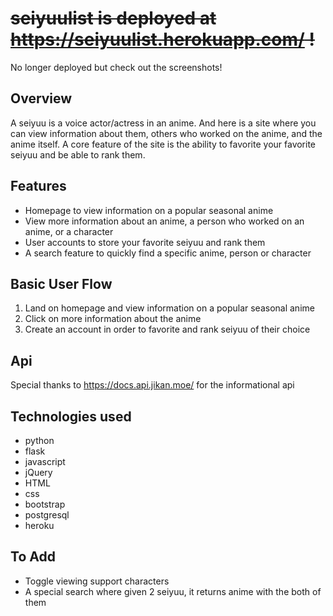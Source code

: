 # ~~seiyuulist is deployed at https://seiyuulist.herokuapp.com/ !~~

No longer deployed but check out the screenshots!

## Overview

A seiyuu is a voice actor/actress in an anime. And here is a site where you can view information about them, others who worked on the anime, and the anime itself. A core feature of the site is the ability to favorite your favorite seiyuu and be able to rank them.

## Features

- Homepage to view information on a popular seasonal anime
- View more information about an anime, a person who worked on an anime, or a character
- User accounts to store your favorite seiyuu and rank them
- A search feature to quickly find a specific anime, person or character

## Basic User Flow

1. Land on homepage and view information on a popular seasonal anime
2. Click on more information about the anime
3. Create an account in order to favorite and rank seiyuu of their choice

## Api

Special thanks to https://docs.api.jikan.moe/ for the informational api

## Technologies used

- python
- flask
- javascript
- jQuery
- HTML
- css
- bootstrap
- postgresql
- heroku

## To Add

- Toggle viewing support characters
- A special search where given 2 seiyuu, it returns anime with the both of them
